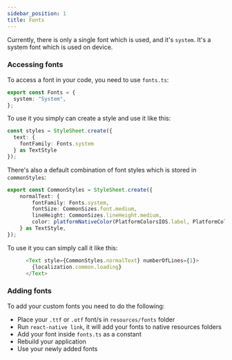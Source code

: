 ```yaml
---
sidebar_position: 1
title: Fonts
---
```

Currently, there is only a single font which is used, and it's `system`.
It's a system font which is used on device.

### Accessing fonts

To access a font in your code, you need to use `fonts.ts`:

```typescript
export const Fonts = {
  system: "System",
};
```

To use it you simply can create a style and use it like this:

```typescript jsx
const styles = StyleSheet.create({
  text: {
    fontFamily: Fonts.system
  } as TextStyle
});
```

There's also a default combination of font styles which is stored in `commonStyles`:
```typescript
export const CommonStyles = StyleSheet.create({
    normalText: {
        fontFamily: Fonts.system,
        fontSize: CommonSizes.font.medium,
        lineHeight: CommonSizes.lineHeight.medium,
        color: platformNativeColor(PlatformColorsIOS.label, PlatformColorsAndroid.primaryText),
    } as TextStyle,
});
```
To use it you can simply call it like this:

```typescript jsx
      <Text style={CommonStyles.normalText} numberOfLines={1}>
        {localization.common.loading}
      </Text>
```

### Adding fonts

To add your custom fonts you need to do the following:
- Place your `.ttf` or `.otf` font/s in `resources/fonts` folder
- Run `react-native link`, it will add your fonts to native resources folders
- Add your font inside `fonts.ts` as a constant
- Rebuild your application
- Use your newly added fonts
